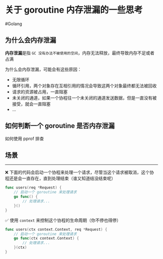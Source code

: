 # 关于 goroutine 内存泄漏的一些思考

<!--more-->
#Golang 

## 为什么会内存泄漏

**内存泄漏**是指 `GC 没有办法不被使用的空间`，内存无法释放，最终导致内存不足或者占满

为什么会内存泄漏，可能会有这些原因：
- 无限循环
- 循环引用，两个对象存在互相引用的情况会导致这两个对象最终都无法被回收
- 请求的资源被占用，一直阻塞
- 未关闭的通道，如果一个协程往一个未关闭的通道发送数据，但是一直没有被接受，就会一直阻塞
- ...

## 如何判断一个 goroutine 是否内存泄漏

如何使用  pprof 排查

## 场景

---
❌ 下面的代码会启动一个协程来处理一个请求，尽管当这个请求被取消，这个协程还是会一直存在，直到处理结束（谁又知道结没结束呢）
```go
func users(req *Request) { 
    // 启动一个 goroutine 来处理请求 
    go func() { 
        // 处理请求... 
    }() 
}
```

✅ 使用 `context` 来控制这个协程的生命周期（你不停也得停）
```go
func users(ctx context.Context, req *Request) { 
    // 启动一个 goroutine 来处理请求 
    go func(ctx context.Context) { 
        // 处理请求... 
    }(ctx) 
}
```
